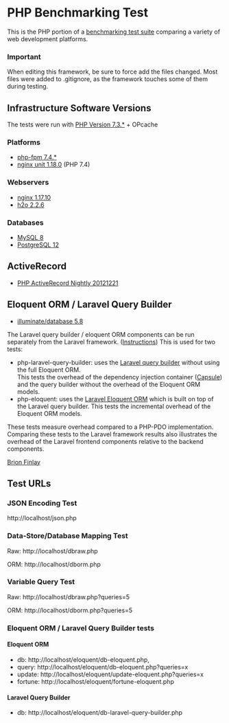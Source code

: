 # PHP Benchmarking Test

This is the PHP portion of a [benchmarking test suite](../) comparing a variety of web development platforms.

### Important
When editing this framework, be sure to force add the files changed. Most files were added to .gitignore, as the framework touches some of them during testing.

## Infrastructure Software Versions
The tests were run with [PHP Version 7.3.*](https://www.php.net/) + OPcache

### Platforms

* [php-fpm 7.4.*](https://www.php.net/manual/en/install.fpm.php)
* [nginx unit 1.18.0](https://unit.nginx.org/) (PHP 7.4)

### Webservers

* [nginx 1.17.10](https://nginx.org/)
* [h2o 2.2.6](https://h2o.examp1e.net/)

### Databases

* [MySQL 8](https://dev.mysql.com/)
* [PostgreSQL 12](https://www.postgresql.org/)

## ActiveRecord

* [PHP ActiveRecord Nightly 20121221](http://www.phpactiverecord.org/)

## Eloquent ORM / Laravel Query Builder

* [illuminate/database 5.8](https://github.com/illuminate/database)

The Laravel query builder / eloquent ORM components can be run separately from the Laravel framework.
([Instructions](https://github.com/illuminate/database)) This is used for two tests:

* php-laravel-query-builder: uses the [Laravel query builder](https://laravel.com/docs/5.8/queries) without using the full Eloquent ORM.  
This tests the overhead of the dependency injection container ([Capsule](https://github.com/illuminate/database/blob/master/Capsule/Manager.php)) 
and the query builder without the overhead of the Eloquent ORM models. 
* php-eloquent: uses the [Laravel Eloquent ORM](https://laravel.com/docs/5.8/eloquent) which is built on top of the
Laravel query builder.  This tests the incremental overhead of the Eloquent ORM models.

These tests measure overhead compared to a PHP-PDO implementation.  Comparing these tests to the Laravel framework results
also illustrates the overhead of the Laravel frontend components relative to the backend components. 

[Brion Finlay](https://github.com/bfinlay)

## Test URLs
### JSON Encoding Test

http://localhost/json.php

### Data-Store/Database Mapping Test

Raw:
http://localhost/dbraw.php

ORM:
http://localhost/dborm.php

### Variable Query Test

Raw:
http://localhost/dbraw.php?queries=5

ORM:
http://localhost/dborm.php?queries=5

### Eloquent ORM / Laravel Query Builder tests
#### Eloquent ORM
* db: http://localhost/eloquent/db-eloquent.php,
* query: http://localhost/eloquent/db-eloquent.php?queries=x
* update: http://localhost/eloquent/update-eloquent.php?queries=x
* fortune: http://localhost/eloquent/fortune-eloquent.php
#### Laravel Query Builder
* db: http://localhost/eloquent/db-laravel-query-builder.php
